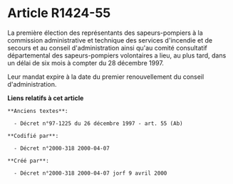 # Article R1424-55

La première élection des représentants des sapeurs-pompiers à la commission administrative et technique des services
d'incendie et de secours et au conseil d'administration ainsi qu'au comité consultatif départemental des sapeurs-pompiers
volontaires a lieu, au plus tard, dans un délai de six mois à compter du 28 décembre 1997.

Leur mandat expire à la date du premier renouvellement du conseil d'administration.

**Liens relatifs à cet article**

	**Anciens textes**:

	  - Décret n°97-1225 du 26 décembre 1997 - art. 55 (Ab)

	**Codifié par**:

	  - Décret n°2000-318 2000-04-07

	**Créé par**:

	  - Décret n°2000-318 2000-04-07 jorf 9 avril 2000
